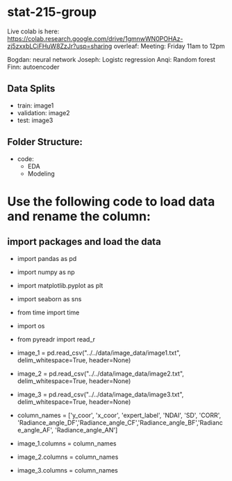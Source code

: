 # stat-215-group


Live colab is here: https://colab.research.google.com/drive/1gmnwWN0POHAz-zj5zxxbLCiFHuW8ZzJr?usp=sharing
overleaf: 
Meeting: Friday 11am to 12pm

Bogdan: neural network 
Joseph: Logistc regression 
Anqi: Random forest 
Finn: autoencoder 

## Data Splits
- train: image1 
- validation: image2 
- test: image3

## Folder Structure: 
- code:
  - EDA
  - Modeling


# Use the following code to load data and rename the column: 
## import packages and load the data
- import pandas as pd
- import numpy as np
- import matplotlib.pyplot as plt
- import seaborn as sns
- from time import time
- import os
- from pyreadr import read_r

- image_1 = pd.read_csv("../../data/image_data/image1.txt", delim_whitespace=True, header=None)
- image_2 = pd.read_csv("../../data/image_data/image2.txt", delim_whitespace=True, header=None)
- image_3 = pd.read_csv("../../data/image_data/image3.txt", delim_whitespace=True, header=None)

- column_names = ['y_coor', 'x_coor', 'expert_label', 'NDAI', 'SD', 'CORR', 'Radiance_angle_DF','Radiance_angle_CF','Radiance_angle_BF','Radiance_angle_AF', 'Radiance_angle_AN'] 
- image_1.columns = column_names
- image_2.columns = column_names
- image_3.columns = column_names
